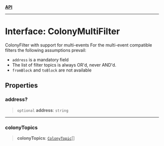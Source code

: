 [**API**](../README.md)

***

# Interface: ColonyMultiFilter

ColonyFilter with support for multi-events
For the multi-event compatible filters the following assumptions prevail:
- `address` is a mandatory field
- The list of filter topics is always OR'd, never AND'd.
- `fromBlock` and `toBlock` are not available

## Properties

### address?

> `optional` **address**: `string`

***

### colonyTopics

> **colonyTopics**: [`ColonyTopic`](ColonyTopic.md)[]
